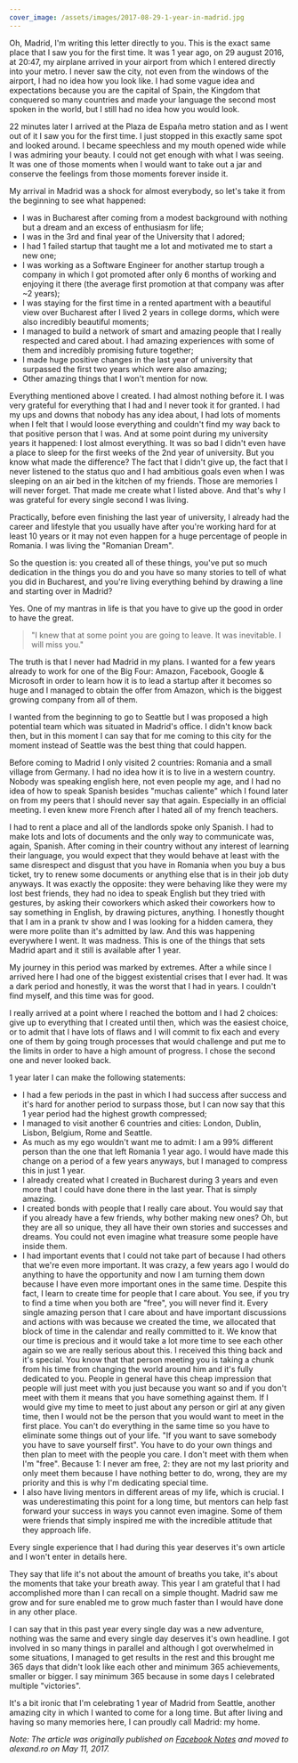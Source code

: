 ```yaml
---
cover_image: /assets/images/2017-08-29-1-year-in-madrid.jpg
---
```

Oh, Madrid, I'm writing this letter directly to you. This is the exact same place that I saw you for the first time. It was 1 year ago, on 29 august 2016, at 20:47, my airplane arrived in your airport from which I entered directly into your metro. I never saw the city, not even from the windows of the airport, I had no idea how you look like. I had some vague idea and expectations because you are the capital of Spain, the Kingdom that conquered so many countries and made your language the second most spoken in the world, but I still had no idea how you would look.

22 minutes later I arrived at the Plaza de España metro station and as I went out of it I saw you for the first time. I just stopped in this exactly same spot and looked around. I became speechless and my mouth opened wide while I was admiring your beauty. I could not get enough with what I was seeing. It was one of those moments when I would want to take out a jar and conserve the feelings from those moments forever inside it.

My arrival in Madrid was a shock for almost everybody, so let's take it from the beginning to see what happened:

-   I was in Bucharest after coming from a modest background with nothing but a dream and an excess of enthusiasm for life;
-   I was in the 3rd and final year of the University that I adored;
-   I had 1 failed startup that taught me a lot and motivated me to start a new one;
-   I was working as a Software Engineer for another startup trough a company in which I got promoted after only 6 months of working and enjoying it there (the average first promotion at that company was after ~2 years);
-   I was staying for the first time in a rented apartment with a beautiful view over Bucharest after I lived 2 years in college dorms, which were also incredibly beautiful moments;
-   I managed to build a network of smart and amazing people that I really respected and cared about. I had amazing experiences with some of them and incredibly promising future together;
-   I made huge positive changes in the last year of university that surpassed the first two years which were also amazing;
-   Other amazing things that I won't mention for now.

Everything mentioned above I created. I had almost nothing before it. I was very grateful for everything that I had and I never took it for granted. I had my ups and downs that nobody has any idea about, I had lots of moments when I felt that I would loose everything and couldn't find my way back to that positive person that I was. And at some point during my university years it happened: I lost almost everything. It was so bad I didn't even have a place to sleep for the first weeks of the 2nd year of university. But you know what made the difference? The fact that I didn't give up, the fact that I never listened to the status quo and I had ambitious goals even when I was sleeping on an air bed in the kitchen of my friends. Those are memories I will never forget. That made me create what I listed above. And that's why I was grateful for every single second I was living.

Practically, before even finishing the last year of university, I already had the career and lifestyle that you usually have after you're working hard for at least 10 years or it may not even happen for a huge percentage of people in Romania. I was living the "Romanian Dream".

So the question is: you created all of these things, you've put so much dedication in the things you do and you have so many stories to tell of what you did in Bucharest, and you're living everything behind by drawing a line and starting over in Madrid?

Yes. One of my mantras in life is that you have to give up the good in order to have the great.

> "I knew that at some point you are going to leave. It was inevitable. I will miss you."

The truth is that I never had Madrid in my plans. I wanted for a few years already to work for one of the Big Four: Amazon, Facebook, Google & Microsoft in order to learn how it is to lead a startup after it becomes so huge and I managed to obtain the offer from Amazon, which is the biggest growing company from all of them.

I wanted from the beginning to go to Seattle but I was proposed a high potential team which was situated in Madrid's office. I didn't know back then, but in this moment I can say that for me coming to this city for the moment instead of Seattle was the best thing that could happen.

Before coming to Madrid I only visited 2 countries: Romania and a small village from Germany. I had no idea how it is to live in a western country. Nobody was speaking english here, not even people my age, and I had no idea of how to speak Spanish besides "muchas caliente" which I found later on from my peers that I should never say that again. Especially in an official meeting. I even knew more French after I hated all of my french teachers.

I had to rent a place and all of the landlords spoke only Spanish. I had to make lots and lots of documents and the only way to communicate was, again, Spanish. After coming in their country without any interest of learning their language, you would expect that they would behave at least with the same disrespect and disgust that you have in Romania when you buy a bus ticket, try to renew some documents or anything else that is in their job duty anyways. It was exactly the opposite: they were behaving like they were my lost best friends, they had no idea to speak English but they tried with gestures, by asking their coworkers which asked their coworkers how to say something in English, by drawing pictures, anything. I honestly thought that I am in a prank tv show and I was looking for a hidden camera, they were more polite than it's admitted by law. And this was happening everywhere I went. It was madness. This is one of the things that sets Madrid apart and it still is available after 1 year.

My journey in this period was marked by extremes. After a while since I arrived here I had one of the biggest existential crises that I ever had. It was a dark period and honestly, it was the worst that I had in years. I couldn't find myself, and this time was for good.

I really arrived at a point where I reached the bottom and I had 2 choices: give up to everything that I created until then, which was the easiest choice, or to admit that I have lots of flaws and I will commit to fix each and every one of them by going trough processes that would challenge and put me to the limits in order to have a high amount of progress. I chose the second one and never looked back.

1 year later I can make the following statements:

-   I had a few periods in the past in which I had success after success and it's hard for another period to surpass those, but I can now say that this 1 year period had the highest growth compressed;
-   I managed to visit another 6 countries and cities: London, Dublin, Lisbon, Belgium, Rome and Seattle.
-   As much as my ego wouldn't want me to admit: I am a 99% different person than the one that left Romania 1 year ago. I would have made this change on a period of a few years anyways, but I managed to compress this in just 1 year.
-   I already created what I created in Bucharest during 3 years and even more that I could have done there in the last year. That is simply amazing.
-   I created bonds with people that I really care about. You would say that if you already have a few friends, why bother making new ones? Oh, but they are all so unique, they all have their own stories and successes and dreams. You could not even imagine what treasure some people have inside them.
-   I had important events that I could not take part of because I had others that we're even more important. It was crazy, a few years ago I would do anything to have the opportunity and now I am turning them down because I have even more important ones in the same time. Despite this fact, I learn to create time for people that I care about. You see, if you try to find a time when you both are "free", you will never find it. Every single amazing person that I care about and have important discussions and actions with was because we created the time, we allocated that block of time in the calendar and really committed to it. We know that our time is precious and it would take a lot more time to see each other again so we are really serious about this. I received this thing back and it's special. You know that that person meeting you is taking a chunk from his time from changing the world around him and it's fully dedicated to you. People in general have this cheap impression that people will just meet with you just because you want so and if you don't meet with them it means that you have something against them. If I would give my time to meet to just about any person or girl at any given time, then I would not be the person that you would want to meet in the first place. You can't do everything in the same time so you have to eliminate some things out of your life. "If you want to save somebody you have to save yourself first". You have to do your own things and then plan to meet with the people you care. I don't meet with them when I'm "free". Because 1: I never am free, 2: they are not my last priority and only meet them because I have nothing better to do, wrong, they are my priority and this is why I'm dedicating special time.
-   I also have living mentors in different areas of my life, which is crucial. I was underestimating this point for a long time, but mentors can help fast forward your success in ways you cannot even imagine. Some of them were friends that simply inspired me with the incredible attitude that they approach life.

Every single experience that I had during this year deserves it's own article and I won't enter in details here.

They say that life it's not about the amount of breaths you take, it's about the moments that take your breath away. This year I am grateful that I had accomplished more than I can recall on a simple thought. Madrid saw me grow and for sure enabled me to grow much faster than I would have done in any other place.

I can say that in this past year every single day was a new adventure, nothing was the same and every single day deserves it's own headline. I got involved in so many things in parallel and although I got overwhelmed in some situations, I managed to get results in the rest and this brought me 365 days that didn't look like each other and minimum 365 achievements, smaller or bigger. I say minimum 365 because in some days I celebrated multiple "victories".

It's a bit ironic that I'm celebrating 1 year of Madrid from Seattle, another amazing city in which I wanted to come for a long time. But after living and having so many memories here, I can proudly call Madrid: my home.

*Note: The article was originally published on [Facebook Notes](https://www.facebook.com/notes/alex-petrache/1-year-in-madrid/1526590314064489/) and moved to alexand.ro on May 11, 2017.*